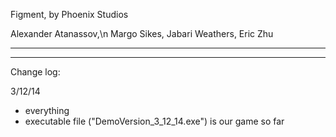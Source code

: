 Figment,
by Phoenix Studios

Alexander Atanassov,\n
Margo Sikes,
Jabari Weathers,
Eric Zhu

----------------------------------------
----------------------------------------

Change log:

3/12/14
- everything
- executable file ("DemoVersion_3_12_14.exe") is our game so far